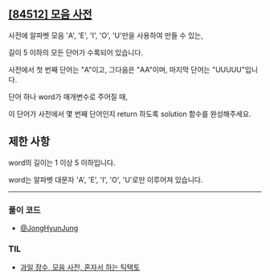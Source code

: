 ## [[84512] 모음 사전](https://school.programmers.co.kr/learn/courses/30/lessons/84512)

사전에 알파벳 모음 'A', 'E', 'I', 'O', 'U'만을 사용하여 만들 수 있는, 

길이 5 이하의 모든 단어가 수록되어 있습니다. 

사전에서 첫 번째 단어는 "A"이고, 그다음은 "AA"이며, 마지막 단어는 "UUUUU"입니다.

단어 하나 word가 매개변수로 주어질 때, 

이 단어가 사전에서 몇 번째 단어인지 return 하도록 solution 함수를 완성해주세요.

## 제한 사항

word의 길이는 1 이상 5 이하입니다.

word는 알파벳 대문자 'A', 'E', 'I', 'O', 'U'로만 이루어져 있습니다.

***

### 풀이 코드

- [@JongHyunJung](https://github.com/viaunixue/algorithm-study/blob/main/programmers/level-2/84512/jjh.py)

### TIL

* [과일 장수, 모음 사전, 혼자서 하는 틱택토](https://almond0115.tistory.com/entry/programmers-과일-장수-모음-사전-혼자서-하는-틱택토)